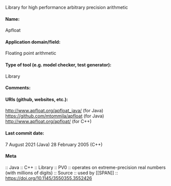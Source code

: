 Library for high performance arbitrary precision arithmetic

#### Name:
Apfloat

#### Application domain/field:
Floating point arithmetic

#### Type of tool (e.g. model checker, test generator):
Library

#### Comments:

#### URIs (github, websites, etc.):
http://www.apfloat.org/apfloat_java/ (for Java)
https://github.com/mtommila/apfloat (for Java)
http://www.apfloat.org/apfloat/ (for C++)

#### Last commit date:
7 August 2021 (Java)
28 February 2005 (C++)

#### Meta
:: Java
:: C++
:: Library
:: PV0 :: operates on extreme-precision real numbers (with millions of digits)
:: Source :: used by [[SPAN]] :: https://doi.org/10.1145/3550355.3552426
